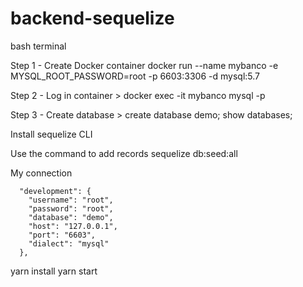 # backend-sequelize

bash terminal

Step 1 -
Create Docker container
docker run --name mybanco -e MYSQL_ROOT_PASSWORD=root -p 6603:3306 -d mysql:5.7

Step 2 -
Log in container > 
docker exec -it mybanco mysql -p

Step 3 -
Create database > 
create database demo;
show databases;

Install sequelize CLI

Use the command to add records
sequelize db:seed:all

My connection
```
  "development": {
    "username": "root",
    "password": "root",
    "database": "demo",
    "host": "127.0.0.1",
    "port": "6603",
    "dialect": "mysql"
  },
```

  
yarn install
yarn start

